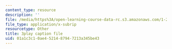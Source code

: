 ```yaml
---
content_type: resource
description: ''
file: /media/https%3A/open-learning-course-data-rc.s3.amazonaws.com/1-258j-public-transportation-systems-spring-2017/01a1c3c10ae4521487947213a345be43_MlDdfgjpBe0.vtt
file_type: application/x-subrip
resourcetype: Other
title: 3play caption file
uid: 01a1c3c1-0ae4-5214-8794-7213a345be43
---
```

